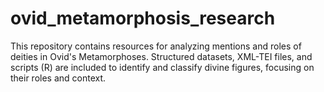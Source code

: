 # ovid_metamorphosis_research
This repository contains resources for analyzing mentions and roles of deities in Ovid's Metamorphoses. Structured datasets, XML-TEI files, and scripts (R) are included to identify and classify divine figures, focusing on their roles and context.
